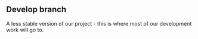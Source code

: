 ## Develop branch

A less stable version of our project - this is where most of our development work will go to.
